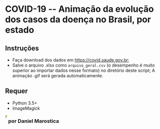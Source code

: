 # COVID-19 -- Animação da evolução dos casos da doença no Brasil, por estado

## Instruções
- Faça download dos dados em https://covid.saude.gov.br;
- Salve o arquivo .xlsx como `arquivo_geral.csv` (o desempenho é muito superior ao importar dados nesse formato) no diretório deste script;
A animação .gif será gerada automaticamente.

## Requer 
- Python 3.5+
- ImageMagick

<p align="center"> 
    <img src="example.png" align="left" width="10px"></img>
</p>

### por Daniel Marostica

